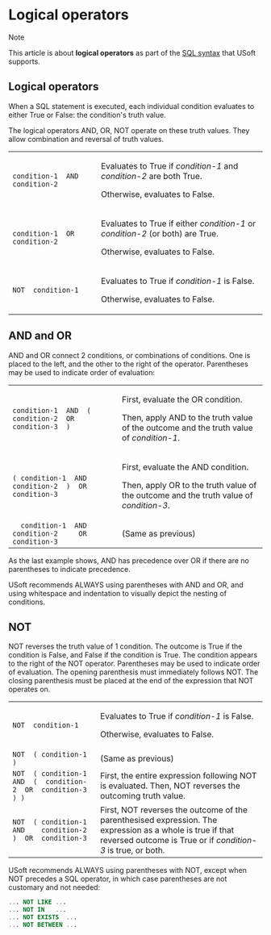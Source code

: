 # Logical operators



> [!NOTE]
> This article is about **logical operators** as part of the [SQL syntax](/docs/Modeller%20and%20Rules%20Engine/SQL%20syntax) that USoft supports.

## **Logical operators**

When a SQL statement is executed, each individual condition evaluates to either True or False: the condition's truth value.

The logical operators AND, OR, NOT operate on these truth values. They allow combination and reversal of truth values.

|        |        |
|--------|--------|
|`condition-1  AND  condition-2`|<p>Evaluates to True if *condition-1* and *condition-2* are both True.</p><p>Otherwise, evaluates to False.</p>|
|`condition-1  OR   condition-2`|<p>Evaluates to True if either *condition-1* or *condition-2* (or both) are True.</p><p>Otherwise, evaluates to False.</p>|
|`NOT  condition-1`|<p>Evaluates to True if *condition-1* is False.</p><p>Otherwise, evaluates to False.</p>|



## AND and OR

AND and OR connect 2 conditions, or combinations of conditions. One is placed to the left, and the other to the right of the operator. Parentheses may be used to indicate order of evaluation:

|        |        |
|--------|--------|
|`condition-1  AND  (  condition-2  OR  condition-3  )`|<p>First, evaluate the OR condition.</p><p>Then, apply AND to the truth value of the outcome and the truth value of *condition-1*.</p>|
|`( condition-1  AND    condition-2  )  OR  condition-3`|<p>First, evaluate the AND condition.</p><p>Then, apply OR to the truth value of the outcome and the truth value of *condition-3*.</p>|
|`  condition-1  AND    condition-2     OR  condition-3`|(Same as previous)|



As the last example shows, AND has precedence over OR if there are no parentheses to indicate precedence.

USoft recommends ALWAYS using parentheses with AND and OR, and using whitespace and indentation to visually depict the nesting of conditions.

## NOT

NOT reverses the truth value of 1 condition. The outcome is True if the condition is False, and False if the condition is True. The condition appears to the right of the NOT operator. Parentheses may be used to indicate order of evaluation. The opening parenthesis must immediately follows NOT. The closing parenthesis must be placed at the end of the expression that NOT operates on.

|        |        |
|--------|--------|
|`NOT  condition-1`|<p>Evaluates to True if *condition-1* is False.</p><p>Otherwise, evaluates to False.</p>|
|`NOT  ( condition-1 )`|(Same as previous)|
|`NOT  ( condition-1  AND  (  condition-2  OR  condition-3  ) )`|First, the entire expression following NOT is evaluated. Then, NOT reverses the outcoming truth value.|
|`NOT  ( condition-1  AND    condition-2  )  OR  condition-3`|First, NOT reverses the outcome of the parenthesised expression. The expression as a whole is true if that reversed outcome is True or if *condition-3* is true, or both.|



USoft recommends ALWAYS using parentheses with NOT, except when NOT precedes a SQL operator, in which case parentheses are not customary and not needed:

```sql
... NOT LIKE ...
... NOT IN   ...
... NOT EXISTS  ...
... NOT BETWEEN ...
```

 